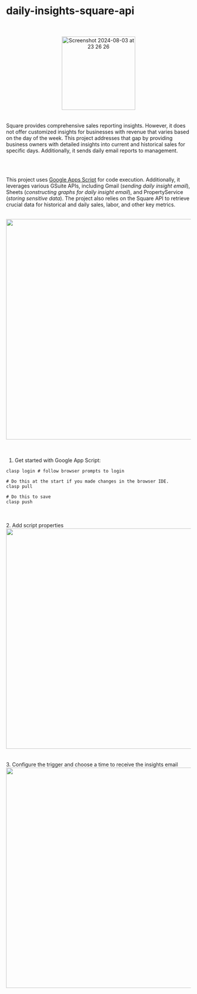 # daily-insights-square-api

</br>
</br>
<div align="center">
    <img width="200" height="200" alt="Screenshot 2024-08-03 at 23 26 26" src="https://github.com/user-attachments/assets/3c7c7fdf-d763-4090-aaab-07d67113cf3b">
</div>
</br>
</br>
Square provides comprehensive sales reporting insights. However, it does not offer customized insights for businesses with revenue that varies based on the day of the week. This project addresses that gap by providing business owners with detailed insights into current and historical sales for specific days. Additionally, it sends daily email reports to management.

</br></br>

This project uses [Google Apps Script](https://www.google.com/script/start/) for code execution. Additionally, it leverages various GSuite APIs, including Gmail (_sending daily insight email_), Sheets (_constructing graphs for daily insight email_), and PropertyService (_storing sensitive data_). The project also relies on the Square API to retrieve crucial data for historical and daily sales, labor, and other key metrics.
</br>
</br>

<div align="center">
<img width="600" src="https://github.com/user-attachments/assets/e01f3690-dfcc-421b-af7a-48d5184618cc">
</div>

</br>
</br>

1. Get started with Google App Script: 

```
clasp login # follow browser prompts to login

# Do this at the start if you made changes in the browser IDE.
clasp pull

# Do this to save
clasp push
```

</br>
</br>
2. Add script properties
<div align="center">
<img width="600" src="https://github.com/user-attachments/assets/959d967c-d199-49cb-8ef5-48a185f8ff2f">
</div>
</br>
</br>
3. Configure the trigger and choose a time to receive the insights email
<div align="center">
<img width="600" src="https://github.com/user-attachments/assets/ec77bd74-b744-4220-9787-5c6517374f25">
</div>

